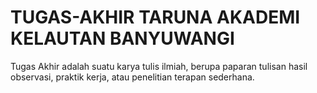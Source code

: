 # TUGAS-AKHIR TARUNA AKADEMI KELAUTAN BANYUWANGI
Tugas Akhir adalah suatu karya tulis ilmiah, berupa paparan tulisan hasil observasi, praktik kerja, atau penelitian terapan sederhana.
